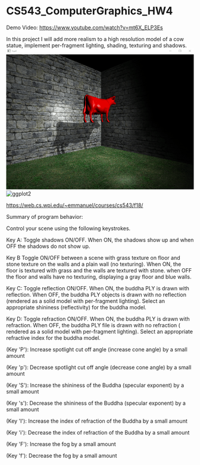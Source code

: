 # CS543_ComputerGraphics_HW4

Demo Video: https://www.youtube.com/watch?v=mt6X_ELP3Es

In this project I will add more realism to a high resolution model of a cow statue, implement per-fragment lighting, shading, texturing and shadows.
![ggplot2](HW4_2.gif)
![ggplot2](HW4.gif)

https://web.cs.wpi.edu/~emmanuel/courses/cs543/f18/

Summary of program behavior:

Control your scene using the following keystrokes.

Key A: Toggle shadows ON/OFF. When ON, the shadows show up and when OFF the shadows do not show up. 

Key B Toggle ON/OFF between a scene with grass texture on floor and stone texture on the walls and a plain wall (no texturing). When ON, the floor is textured with grass and the walls are textured with stone. when OFF the floor and walls have no texturing, displaying a gray floor and blue walls. 

Key C: Toggle reflection ON/OFF. When ON, the buddha PLY is drawn with reflection. When OFF, the buddha PLY objects is drawn with no reflection (rendered as a solid model with per-fragment lighting). Select an appropriate shininess (reflectivity) for the buddha model.

Key D: Toggle refraction ON/OFF. When ON, the buddha PLY is drawn with refraction. When OFF, the buddha PLY file is drawn with no refraction ( rendered as a solid model with per-fragment lighting). Select an appropriate refractive index for the buddha model. 

(Key 'P'): Increase spotlight cut off angle (increase cone angle) by a small amount

(Key 'p'): Decrease spotlight cut off angle (decrease cone angle) by a small amount

(Key 'S'): Increase the shininess of the Buddha (specular exponent) by a small amount 

(Key 's'): Decrease the shininess of the Buddha (specular exponent) by a small amount 

(Key 'I'): Increase the index of refraction of the Buddha by a small amount 

(Key 'i'): Decrease the index of refraction of the Buddha by a small amount 

(Key 'F'): Increase the fog by a small amount 

(Key 'f'): Decrease the fog by a small amount
